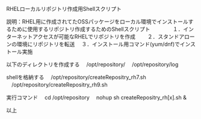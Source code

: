 RHELローカルリポジトリ作成用Shellスクリプト

説明：RHEL用に作成されてたOSSパッケージをローカル環境でインストールするために使用するリポジトリ作成するためのShellスクリプト
　　　　１．インターネットアクセスが可能なRHELでリポジトリを作成
    　　２．スタンドアローンの環境にリポジトリを転送
      　３．インストール用コマンド(yum/dnf)でインストール実施

以下のディレクトリを作成する
　/opt/repository/
　/opt/repository/log

shellを格納する
　/opt/repository/createRepositry_rh7.sh
　/opt/repository/createRepositry_rh9.sh

実行コマンド
　cd /opt/repository
　nohup sh createRepositry_rh[x].sh &

以上
